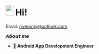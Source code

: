 # <img src="https://cdn.jsdelivr.net/gh/dmego/images/img/Hi.gif" height="32" width="24" /> Hi! 

Email: <a href="mailto:riveronly@outlook.com">riveronly@outlook.com</a>  

**𝘼𝙗𝙤𝙪𝙩 𝙢𝙚**

-  📱 **Android App Development Engineer**
